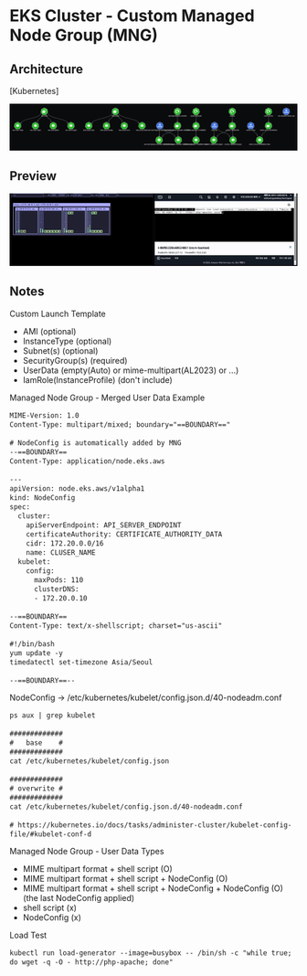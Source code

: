 # EKS Cluster - Custom Managed Node Group (MNG)

## Architecture
[Kubernetes]

<img src="assets/k8s.png">

## Preview
<img src="assets/test.gif">

## Notes

Custom Launch Template
- AMI (optional)
- InstanceType (optional)
- Subnet(s) (optional)
- SecurityGroup(s) (required)
- UserData (empty(Auto) or mime-multipart(AL2023) or ...)
- IamRole(InstanceProfile) (don't include)

Managed Node Group - Merged User Data Example
```
MIME-Version: 1.0
Content-Type: multipart/mixed; boundary="==BOUNDARY=="

# NodeConfig is automatically added by MNG
--==BOUNDARY==
Content-Type: application/node.eks.aws

---
apiVersion: node.eks.aws/v1alpha1
kind: NodeConfig
spec:
  cluster:
    apiServerEndpoint: API_SERVER_ENDPOINT
    certificateAuthority: CERTIFICATE_AUTHORITY_DATA
    cidr: 172.20.0.0/16
    name: CLUSER_NAME
  kubelet:
    config:
      maxPods: 110
      clusterDNS:
      - 172.20.0.10

--==BOUNDARY==
Content-Type: text/x-shellscript; charset="us-ascii"

#!/bin/bash
yum update -y
timedatectl set-timezone Asia/Seoul

--==BOUNDARY==--
```

NodeConfig -> /etc/kubernetes/kubelet/config.json.d/40-nodeadm.conf
```
ps aux | grep kubelet

#############
#   base    #
#############
cat /etc/kubernetes/kubelet/config.json

#############
# overwrite #
#############
cat /etc/kubernetes/kubelet/config.json.d/40-nodeadm.conf

# https://kubernetes.io/docs/tasks/administer-cluster/kubelet-config-file/#kubelet-conf-d
```

Managed Node Group - User Data Types
- MIME multipart format + shell script (O)
- MIME multipart format + shell script + NodeConfig (O)
- MIME multipart format + shell script + NodeConfig + NodeConfig (O) (the last NodeConfig applied)
- shell script (x)
- NodeConfig (x)

Load Test
```
kubectl run load-generator --image=busybox -- /bin/sh -c "while true; do wget -q -O - http://php-apache; done"
```